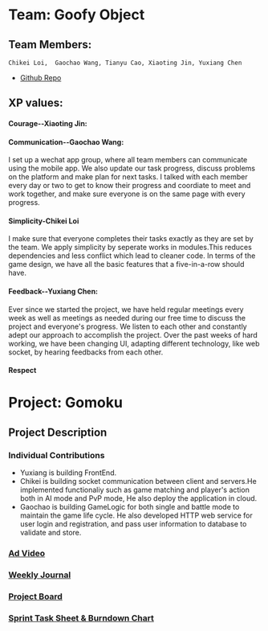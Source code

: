 # Team: Goofy Object
## Team Members: 
    Chikei Loi,  Gaochao Wang, Tianyu Cao, Xiaoting Jin, Yuxiang Chen

* [Github Repo](https://github.com/nguyensjsu/sp19-202-goofy-object)


## XP values:

#### Courage--Xiaoting Jin:


#### Communication--Gaochao Wang:
I set up a wechat app group, where all team members can communicate using the mobile app. We also update our task progress, discuss problems on the platform and make plan for next tasks. I talked with each member every day or two to get to know their progress and coordiate to meet and work together, and make sure everyone is on the same page with every progress.  


#### Simplicity-Chikei Loi
I make sure that everyone completes their tasks exactly as they are set by the team. We apply simplicity by seperate works in modules.This reduces dependencies and less conflict which lead to cleaner code. In terms of the game design, we have all the basic features that a five-in-a-row should have.

#### Feedback--Yuxiang Chen:
Ever since we started the project, we have held regular meetings every week as well as meetings as needed during our free time to discuss the project and everyone's progress. We listen to each other and constantly adept our approach to accomplish the project. Over the past weeks of hard working, we have been changing UI, adapting different technology, like web socket, by hearing feedbacks from each other. 

#### Respect

# Project: Gomoku

## Project Description

### Individual Contributions
- Yuxiang is building FrontEnd. 
- Chikei is building socket communication between client and servers.He implemented functionaliy such as game matching and player's action both in AI mode and PvP mode,  He also deploy the application in cloud. 
- Gaochao is building GameLogic for both single and battle mode to maintain the game life cycle. He also developed HTTP web service for user login and registration, and pass user information to database to validate and store. 

### [Ad Video](https://youtu.be/E8Z2UzNvzVc)

### [Weekly Journal](https://github.com/nguyensjsu/sp19-202-goofy-object/tree/master/journal)

### [Project Board](https://github.com/nguyensjsu/sp19-202-goofy-object/projects/1)

### [Sprint Task Sheet & Burndown Chart](https://docs.google.com/spreadsheets/d/13YAaGfeRiF0rj4Qpr68T6z8qjsHzUiTO1b6WXLedpbY/edit#gid=0)

